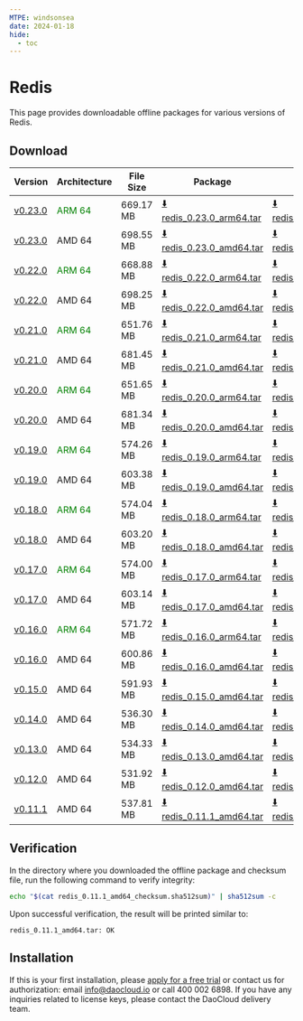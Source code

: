 ```yaml
---
MTPE: windsonsea
date: 2024-01-18
hide:
  - toc
---
```


# Redis

This page provides downloadable offline packages for various versions of Redis.

## Download

| Version | Architecture | File Size | Package   | Checksum File | Updated Date |
| ------ | ------------ | --------- | ---------- | ------------ | ------------ |
| [v0.23.0](../../../middleware/redis/release-notes.md) | <font color=green>ARM 64</font> | 669.17 MB | [:arrow_down: redis_0.23.0_arm64.tar](https://qiniu-download-public.daocloud.io/DaoCloud_Enterprise/mcamel-redis_0.23.0_arm64.tar) | [:arrow_down: redis_0.23.0_arm64_checksum.sha512sum](https://qiniu-download-public.daocloud.io/DaoCloud_Enterprise/mcamel-redis_0.23.0_arm64_checksum.sha512sum) | 2024-11-05 |
| [v0.23.0](../../../middleware/redis/release-notes.md) | AMD 64 | 698.55 MB | [:arrow_down: redis_0.23.0_amd64.tar](https://qiniu-download-public.daocloud.io/DaoCloud_Enterprise/mcamel-redis_0.23.0_amd64.tar) | [:arrow_down: redis_0.23.0_amd64_checksum.sha512sum](https://qiniu-download-public.daocloud.io/DaoCloud_Enterprise/mcamel-redis_0.23.0_amd64_checksum.sha512sum) | 2024-11-05 |
| [v0.22.0](../../../middleware/redis/release-notes.md) | <font color=green>ARM 64</font> | 668.88 MB | [:arrow_down: redis_0.22.0_arm64.tar](https://qiniu-download-public.daocloud.io/DaoCloud_Enterprise/mcamel-redis_0.22.0_arm64.tar) | [:arrow_down: redis_0.22.0_arm64_checksum.sha512sum](https://qiniu-download-public.daocloud.io/DaoCloud_Enterprise/mcamel-redis_0.22.0_arm64_checksum.sha512sum) | 2024-10-08 |
| [v0.22.0](../../../middleware/redis/release-notes.md) | AMD 64 | 698.25 MB | [:arrow_down: redis_0.22.0_amd64.tar](https://qiniu-download-public.daocloud.io/DaoCloud_Enterprise/mcamel-redis_0.22.0_amd64.tar) | [:arrow_down: redis_0.22.0_amd64_checksum.sha512sum](https://qiniu-download-public.daocloud.io/DaoCloud_Enterprise/mcamel-redis_0.22.0_amd64_checksum.sha512sum) | 2024-10-08 |
| [v0.21.0](../../../middleware/redis/release-notes.md) | <font color=green>ARM 64</font> | 651.76 MB | [:arrow_down: redis_0.21.0_arm64.tar](https://qiniu-download-public.daocloud.io/DaoCloud_Enterprise/mcamel-redis_0.21.0_arm64.tar) | [:arrow_down: redis_0.21.0_arm64_checksum.sha512sum](https://qiniu-download-public.daocloud.io/DaoCloud_Enterprise/mcamel-redis_0.21.0_arm64_checksum.sha512sum) | 2024-09-06 |
| [v0.21.0](../../../middleware/redis/release-notes.md) | AMD 64 | 681.45 MB | [:arrow_down: redis_0.21.0_amd64.tar](https://qiniu-download-public.daocloud.io/DaoCloud_Enterprise/mcamel-redis_0.21.0_amd64.tar) | [:arrow_down: redis_0.21.0_amd64_checksum.sha512sum](https://qiniu-download-public.daocloud.io/DaoCloud_Enterprise/mcamel-redis_0.21.0_amd64_checksum.sha512sum) | 2024-09-06 |
| [v0.20.0](../../../middleware/redis/release-notes.md) | <font color=green>ARM 64</font> | 651.65 MB | [:arrow_down: redis_0.20.0_arm64.tar](https://qiniu-download-public.daocloud.io/DaoCloud_Enterprise/mcamel-redis_0.20.0_arm64.tar) | [:arrow_down: redis_0.20.0_arm64_checksum.sha512sum](https://qiniu-download-public.daocloud.io/DaoCloud_Enterprise/mcamel-redis_0.20.0_arm64_checksum.sha512sum) | 2024-08-08 |
| [v0.20.0](../../../middleware/redis/release-notes.md) | AMD 64 | 681.34 MB | [:arrow_down: redis_0.20.0_amd64.tar](https://qiniu-download-public.daocloud.io/DaoCloud_Enterprise/mcamel-redis_0.20.0_amd64.tar) | [:arrow_down: redis_0.20.0_amd64_checksum.sha512sum](https://qiniu-download-public.daocloud.io/DaoCloud_Enterprise/mcamel-redis_0.20.0_amd64_checksum.sha512sum) | 2024-08-08 |
| [v0.19.0](../../../middleware/redis/release-notes.md) | <font color=green>ARM 64</font> | 574.26 MB | [:arrow_down: redis_0.19.0_arm64.tar](https://qiniu-download-public.daocloud.io/DaoCloud_Enterprise/mcamel-redis_0.19.0_arm64.tar) | [:arrow_down: redis_0.19.0_arm64_checksum.sha512sum](https://qiniu-download-public.daocloud.io/DaoCloud_Enterprise/mcamel-redis_0.19.0_arm64_checksum.sha512sum) | 2024-07-04 |
| [v0.19.0](../../../middleware/redis/release-notes.md) | AMD 64 | 603.38 MB | [:arrow_down: redis_0.19.0_amd64.tar](https://qiniu-download-public.daocloud.io/DaoCloud_Enterprise/mcamel-redis_0.19.0_amd64.tar) | [:arrow_down: redis_0.19.0_amd64_checksum.sha512sum](https://qiniu-download-public.daocloud.io/DaoCloud_Enterprise/mcamel-redis_0.19.0_amd64_checksum.sha512sum) | 2024-07-04 |
| [v0.18.0](../../../middleware/redis/release-notes.md) | <font color=green>ARM 64</font> | 574.04 MB | [:arrow_down: redis_0.18.0_arm64.tar](https://qiniu-download-public.daocloud.io/DaoCloud_Enterprise/mcamel-redis_0.18.0_arm64.tar) | [:arrow_down: redis_0.18.0_arm64_checksum.sha512sum](https://qiniu-download-public.daocloud.io/DaoCloud_Enterprise/mcamel-redis_0.18.0_arm64_checksum.sha512sum) | 2024-06-05 |
| [v0.18.0](../../../middleware/redis/release-notes.md) | AMD 64 | 603.20 MB | [:arrow_down: redis_0.18.0_amd64.tar](https://qiniu-download-public.daocloud.io/DaoCloud_Enterprise/mcamel-redis_0.18.0_amd64.tar) | [:arrow_down: redis_0.18.0_amd64_checksum.sha512sum](https://qiniu-download-public.daocloud.io/DaoCloud_Enterprise/mcamel-redis_0.18.0_amd64_checksum.sha512sum) | 2024-06-05 |
| [v0.17.0](../../../middleware/redis/release-notes.md) | <font color=green>ARM 64</font> | 574.00 MB | [:arrow_down: redis_0.17.0_arm64.tar](https://qiniu-download-public.daocloud.io/DaoCloud_Enterprise/mcamel-redis_0.17.0_arm64.tar) | [:arrow_down: redis_0.17.0_arm64_checksum.sha512sum](https://qiniu-download-public.daocloud.io/DaoCloud_Enterprise/mcamel-redis_0.17.0_arm64_checksum.sha512sum) | 2024-05-08 |
| [v0.17.0](../../../middleware/redis/release-notes.md) | AMD 64 | 603.14 MB | [:arrow_down: redis_0.17.0_amd64.tar](https://qiniu-download-public.daocloud.io/DaoCloud_Enterprise/mcamel-redis_0.17.0_amd64.tar) | [:arrow_down: redis_0.17.0_amd64_checksum.sha512sum](https://qiniu-download-public.daocloud.io/DaoCloud_Enterprise/mcamel-redis_0.17.0_amd64_checksum.sha512sum) | 2024-05-08 |
| [v0.16.0](../../../middleware/redis/release-notes.md) | <font color="green">ARM 64</font> | 571.72 MB | [:arrow_down: redis_0.16.0_arm64.tar](https://qiniu-download-public.daocloud.io/DaoCloud_Enterprise/mcamel-redis_0.16.0_arm64.tar) | [:arrow_down: redis_0.16.0_arm64_checksum.sha512sum](https://qiniu-download-public.daocloud.io/DaoCloud_Enterprise/mcamel-redis_0.16.0_arm64_checksum.sha512sum) | 2024-04-03 |
| [v0.16.0](../../../middleware/redis/release-notes.md) | AMD 64 | 600.86 MB | [:arrow_down: redis_0.16.0_amd64.tar](https://qiniu-download-public.daocloud.io/DaoCloud_Enterprise/mcamel-redis_0.16.0_amd64.tar) | [:arrow_down: redis_0.16.0_amd64_checksum.sha512sum](https://qiniu-download-public.daocloud.io/DaoCloud_Enterprise/mcamel-redis_0.16.0_amd64_checksum.sha512sum) | 2024-04-03 |
| [v0.15.0](../../../middleware/redis/release-notes.md) | AMD 64 | 591.93 MB | [:arrow_down: redis_0.15.0_amd64.tar](https://qiniu-download-public.daocloud.io/DaoCloud_Enterprise/mcamel-redis_0.15.0_amd64.tar) | [:arrow_down: redis_0.15.0_amd64_checksum.sha512sum](https://qiniu-download-public.daocloud.io/DaoCloud_Enterprise/mcamel-redis_0.15.0_amd64_checksum.sha512sum) | 2024-02-01 |
| [v0.14.0](../../../middleware/redis/release-notes.md) | AMD 64 | 536.30 MB | [:arrow_down: redis_0.14.0_amd64.tar](https://qiniu-download-public.daocloud.io/DaoCloud_Enterprise/mcamel-redis_0.14.0_amd64.tar) | [:arrow_down: redis_0.14.0_amd64_checksum.sha512sum](https://qiniu-download-public.daocloud.io/DaoCloud_Enterprise/mcamel-redis_0.14.0_amd64_checksum.sha512sum) | 2024-01-04 |
| [v0.13.0](../../../middleware/redis/release-notes.md) | AMD 64 | 534.33 MB | [:arrow_down: redis_0.13.0_amd64.tar](https://qiniu-download-public.daocloud.io/DaoCloud_Enterprise/mcamel-redis_0.13.0_amd64.tar) | [:arrow_down: redis_0.13.0_amd64_checksum.sha512sum](https://qiniu-download-public.daocloud.io/DaoCloud_Enterprise/mcamel-redis_0.13.0_amd64_checksum.sha512sum) | 2023-12-10 |
| [v0.12.0](../../../middleware/redis/release-notes.md) | AMD 64 | 531.92 MB | [:arrow_down: redis_0.12.0_amd64.tar](https://qiniu-download-public.daocloud.io/DaoCloud_Enterprise/mcamel-redis_0.12.0_amd64.tar) | [:arrow_down: redis_0.12.0_amd64_checksum.sha512sum](https://qiniu-download-public.daocloud.io/DaoCloud_Enterprise/mcamel-redis_0.12.0_amd64_checksum.sha512sum) | 2023-11-08 |
| [v0.11.1](../../../middleware/redis/release-notes.md) | AMD 64 | 537.81 MB | [:arrow_down: redis_0.11.1_amd64.tar](https://qiniu-download-public.daocloud.io/DaoCloud_Enterprise/mcamel-redis_0.11.1_amd64.tar) | [:arrow_down: redis_0.11.1_amd64_checksum.sha512sum](https://qiniu-download-public.daocloud.io/DaoCloud_Enterprise/mcamel-redis_0.11.1_amd64_checksum.sha512sum) | 2023-10-20 |

## Verification

In the directory where you downloaded the offline package and checksum file, run the following command to verify integrity:

```sh
echo "$(cat redis_0.11.1_amd64_checksum.sha512sum)" | sha512sum -c
```

Upon successful verification, the result will be printed similar to:

```none
redis_0.11.1_amd64.tar: OK
```

## Installation

If this is your first installation, please [apply for a free trial](../../../dce/license0.md) or contact us for authorization: email info@daocloud.io or call 400 002 6898.
If you have any inquiries related to license keys, please contact the DaoCloud delivery team.
